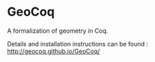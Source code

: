 # GeoCoq
A formalization of geometry in Coq.

Details and installation instructions can be found :
http://geocoq.github.io/GeoCoq/

